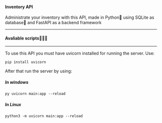<h4>Inventory API</h4>

<p>Administrate your inventory with this API, made in Python🐍 using SQLite as database💽 and FastAPI as a backend framework</p>
<hr>
<h4>Avaliable scripts👨🏾‍💻</h4>
<hr>
<p>To use this API you must have uvicorn installed for running the server. Use:</p>
<code>pip install uvicorn</code>
<p>After that run the server by using:</p>
<h5><b>In windows</b></h5>
<code>py uvicorn main:app --reload</code>
<h5><b>In Linux</b></h5>
<code>python3 -m uvicorn main:app --reload</code>